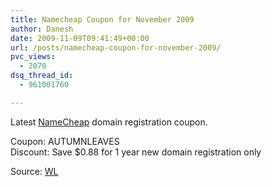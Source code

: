 ```yaml
---
title: Namecheap Coupon for November 2009
author: Danesh
date: 2009-11-09T09:41:49+00:00
url: /posts/namecheap-coupon-for-november-2009/
pvc_views:
  - 2070
dsq_thread_id:
  - 961001760

---
```

Latest [NameCheap][1] domain registration coupon.

Coupon: AUTUMNLEAVES  
Discount: Save $0.88 for 1 year new domain registration only

Source: [WL][2]

 [1]: http://www.namecheap.com/?aff=1140
 [2]: http://wingloon.com/2009/11/02/namecheap-coupon-for-november-2009/
